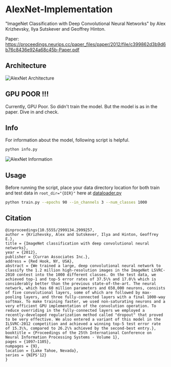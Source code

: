 # AlexNet-Implementation

"ImageNet Classification with Deep Convolutional Neural Networks" by Alex Krizhevsky, Ilya Sutskever and Geoffrey Hinton. 

Paper: https://proceedings.neurips.cc/paper_files/paper/2012/file/c399862d3b9d6b76c8436e924a68c45b-Paper.pdf

## Architecture

![AlexNet Architecture](images/architecture.png)

## GPU POOR !!!

Currently, GPU Poor. So didn't train the model. But the model is as in the paper. Dive in and check.

## Info

For information about the model, following script is helpful.

```sh
python info.py
```

![AlexNet Information](images/info.png)

## Usage

Before running the script, place your data directory location for both train and test data in `root_dir="{DIR}"` here at [dataloader.py](./dataloader/dataloader.py)

```sh
python train.py --epochs 90 --in_channels 3 --num_classes 1000
```

## Citation

```
@inproceedings{10.5555/2999134.2999257,
author = {Krizhevsky, Alex and Sutskever, Ilya and Hinton, Geoffrey E.},
title = {ImageNet classification with deep convolutional neural networks},
year = {2012},
publisher = {Curran Associates Inc.},
address = {Red Hook, NY, USA},
abstract = {We trained a large, deep convolutional neural network to classify the 1.2 million high-resolution images in the ImageNet LSVRC-2010 contest into the 1000 different classes. On the test data, we achieved top-1 and top-5 error rates of 37.5\% and 17.0\% which is considerably better than the previous state-of-the-art. The neural network, which has 60 million parameters and 650,000 neurons, consists of five convolutional layers, some of which are followed by max-pooling layers, and three fully-connected layers with a final 1000-way softmax. To make training faster, we used non-saturating neurons and a very efficient GPU implementation of the convolution operation. To reduce overriding in the fully-connected layers we employed a recently-developed regularization method called "dropout" that proved to be very effective. We also entered a variant of this model in the ILSVRC-2012 competition and achieved a winning top-5 test error rate of 15.3\%, compared to 26.2\% achieved by the second-best entry.},
booktitle = {Proceedings of the 25th International Conference on Neural Information Processing Systems - Volume 1},
pages = {1097–1105},
numpages = {9},
location = {Lake Tahoe, Nevada},
series = {NIPS'12}
}
```
